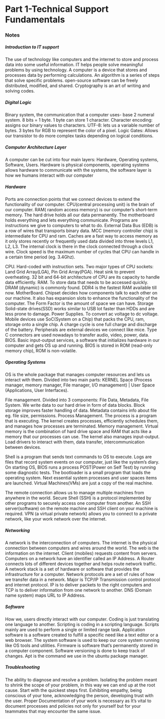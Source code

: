 # Part 1-Technical Support Fundamentals

### Notes

##### Introduction to IT support

The use of technology like computers and the internet to store and process data into some useful information. IT helps people solve meaningful problems by using technology. A computer is a device that stores and processes data by performing calculations. An algorithm is a series of steps that solve specific problems.  open-source software can be freely distributed, modified, and shared. Cryptography is an art of writing and solving codes.

##### Digital Logic

Binary system, the communication that a computer uses- base 2 numeral system. 8 bits = 1 byte. 1 byte can store 1 character. Character encoding: assigns our binary values to characters. UTF-8: lets us a variable number of bytes. 3 bytes for RGB to represent the color of a pixel. Logic Gates: Allows our transistor to do more complex tasks depending on logical conditions.

##### Computer Architecture Layer

A computer can be cut into four main layers: Hardware, Operating systems, Software, Users. Hardware is physical components, operating systems allows hardware to communicate with the systems, the software layer is how we humans interact with our computer

##### Hardware

Ports are connection points that we connect devices to extend the functionality of our computer. CPU(central processing unit) is the brain of our computer. RAM( random access memory) is our computer’s short-term memory. The hard drive holds all our data permanently. The motherboard holds everything and lets everything communicate. Programs are instructions we give to computers to what to do. External Data Bus (EDB) is a row of wires that transports binary data. MCC (memory controller chip) is intermediate for CPU and ram. Caches are a fast way to access memory as it only stores recently or frequently used data divided into three levels L1, L2, L3. The internal clock is there in the clock connected through a clock wire. Clock speed is the maximum number of cycles that CPU can handle in a certain time period (eg. 3.4Ghz).

CPU. Hard-coded with instruction sets. Two major types of CPU sockets: Land Grid Array(LGA),  Pin Grid Array(PGA). Heat sink to prevent overheating. 32 bit and 64-bit architecture of CPU are its capacity to handle data efficiently. RAM. To store data that needs to be accessed quickly. DRAM (dynamic) is commonly found. DDR4 is the fastest RAM available till now. MotherBoard. Chipset decides how components talk to each other on our machine. It also has expansion slots to enhance the functionality of the computer. The Form Factor is the amount of space we can have. Storage Solid-state drives(SSD) works similar to USB lot faster than HDDs and are less prone to damage. Power Supplies. To convert ac voltage to dc voltage. Mobile devices use SoC(System on a Chip) that packs the CPU, ram, storage onto a single chip. A charge cycle is one full charge and discharge of the battery. Peripherals are external devices we connect like mice. Type C connectors are used nowadays to transfer audio, video, power, data. BIOS. Basic input-output services, a software that initializes hardware in our computer and gets OS up and running. BIOS is stored in ROM (read-only memory chip), ROM is non-volatile.

##### Operating Systems

OS is the whole package that manages computer resources and lets us interact with them. Divided into two main parts: KERNEL Space (Process manager, memory manager, File manager, I/O management) | User Space (Applications, User Interfaces).

File management. Divided into 3 components: File Data, Metadata, File System. We write data to our hard drive in form of data blocks. Block storage improves faster handling of data. Metadata contains info about file eg. file size, permissions. Process Management. The process is a program that is executing. The kernel creates processes, efficiently schedules them, and manages how processes are terminated. Memory management. Virtual memory is the combination of hard drive space and RAM that acts like a memory that our processes can use. The kernel also manages input-output. Load drivers to interact with them, data transfer, intercommunication between devices.

Shell is a program that sends text commands to OS to execute. Logs are files that record system events on our computer, just like the system’s diary. On starting OS, BIOS runs a process POST(Power on Self Test) by running some diagnostic tests. The bootloader is a small program that loads the operating system. Next essential system processes and user spaces items are launched.
Virtual Machines(VMs) are just a copy of the real machine.

The remote connection allows us to manage multiple machines from anywhere in the world. Secure Shell (SSH) is a protocol implemented by other programs to securely access one computer from another. An SSH server(software) on the remote machine and SSH client on your machine is required. VPN (a virtual private network) allows you to connect to a private network, like your work network over the internet.

##### Networking

A network is the interconnection of computers. The internet is the physical connection between computers and wires around the world. The web is the information on the internet. Client (mobiles) requests content from servers. Computers on a network have an identifier called an IP Address. A Router connects lots of different devices together and helps route network traffic. A network stack is a set of hardware or software that provides the infrastructure for a computer. Network protocols are a set of rules of how we transfer data in a network. Major is TCP/IP Transmission control protocol and internet protocol. IP is to deliver packets to the right computers and TCP is to deliver information from one network to another. DNS (Domain name system) maps URL to IP Address.

##### Software

How we, users directly interact with our computer. Coding is just translating one language to another. Scripting is coding in a scripting language. Scripts mainly are used to perform a single or limited range task. Application software is a software created to fulfill a specific need like a text editor or a web browser. The system software is used to keep our core system running like OS tools and utilities. Firmware is software that’s permanently stored in a computer component. Software versioning is done to keep track of changes. Apt is the command we use in the ubuntu package manager.

##### Troubleshooting

The ability to diagnose and resolve a problem. Isolating the problem meant to shrink the scope of your problem, in this way we can end up at the root cause. Start with the quickest steps first. Exhibiting empathy, being conscious of your tone, acknowledging the person, developing trust with the user. Proper Documentation of your work is necessary as  It’s vital to document processes and policies not only for yourself but for your teammates that may encounter the same issue.
